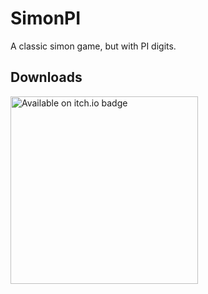 # SimonPI
A classic simon game, but with PI digits.
## Downloads

<a href="https://adorr29.itch.io/simonpi"><img src="https://static.itch.io/images/badge.svg" alt="Available on itch.io badge" width="300"/></a>
